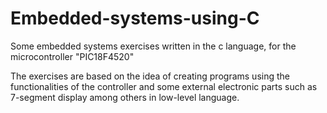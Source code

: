 # Embedded-systems-using-C
Some embedded systems exercises written in the c language, for the microcontroller "PIC18F4520"

The exercises are based on the idea of creating programs using the functionalities of the controller 
and some external electronic parts such as 7-segment display among others in low-level language.

